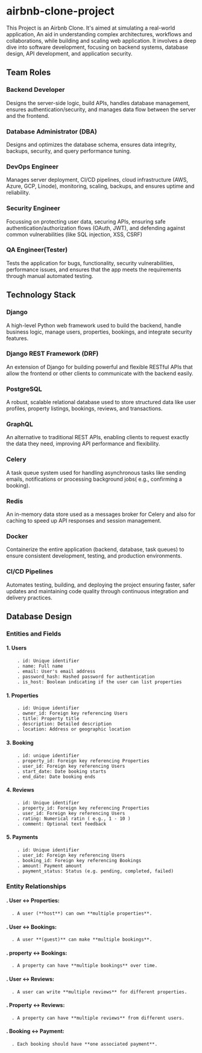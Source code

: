 # airbnb-clone-project
This Project is an Airbnb Clone. It's aimed at simulating a real-world application, An aid in understanding complex architectures, workflows and collaborations, while building and scaling web application. It involves a deep dive into software development, focusing on backend systems, database design, API development, and application security.

## Team Roles
### Backend Developer 
  Designs the server-side logic, build APIs, handles database management, ensures authentication/security, and manages data flow between the server and the frontend.
### Database Administrator (DBA)
  Designs and optimizes the database schema, ensures data integrity, backups, security, and query performance tuning.
### DevOps Engineer
  Manages server deployment, CI/CD pipelines, cloud infrastructure (AWS, Azure, GCP, Linode), monitoring, scaling, backups, and ensures uptime and reliability.
### Security Engineer
  Focussing on protecting user data, securing APIs, ensuring safe authentication/authorization flows (OAuth, JWT), and defending against common vulnerabilities (like SQL injection, XSS, CSRF)
### QA Engineer(Tester)
  Tests the application for bugs, functionality, security vulnerabilities, performance issues, and ensures that the app meets the requirements through manual automated testing.

## Technology Stack
### Django 
  A high-level Python web framework used to build the backend, handle business logic, manage users, properties, bookings, and integrate security features.
### Django REST Framework (DRF)
  An extension of Django for building powerful and flexible RESTful APIs that allow the frontend or other clients to communicate with the backend easily.
### PostgreSQL
  A robust, scalable relational database used to store structured data like user profiles, property listings, bookings, reviews, and transactions.
### GraphQL 
  An alternative to traditional REST APIs, enabling clients to request exactly the data they need, improving API performance and flexibility.
### Celery 
  A task queue system used for handling asynchronous tasks like sending emails, notifications or processing background jobs( e.g., confirming a booking).
### Redis
  An in-memory data store used as a messages broker for Celery and also for caching to speed up API responses and session management.
### Docker 
  Containerize the entire application (backend, database, task queues) to ensure consistent development, testing, and production environments.
### CI/CD Pipelines
   Automates testing, building, and deploying the project ensuring faster, safer updates and maintaining code quality through continuous integration and delivery practices.

## Database Design
### Entities and Fields
#### 1. Users 
        . id: Unique identifier
        . name: Full name
        . email: User's email address
        . password_hash: Hashed password for authentication
        . is_host: Boolean indicating if the user can list properties

#### 1. Properties
        . id: Unique identifier
        . owner_id: Foreign key referencing Users
        . title: Property title 
        . description: Detailed description
        . location: Address or geographic location

#### 3. Booking 
        . id: unique identifier 
        . property_id: Foreign key referencing Properties 
        . user_id: Foreign key referencing Users
        . start_date: Date booking starts
        . end_date: Date booking ends

#### 4. Reviews
        . id: Unique identifier
        . property_id: Foreign key referencing Properties
        . user_id: Foreign key referencing Users
        . rating: Numerical ratin ( e.g., 1 - 10 )
        . comment: Optional text feedback

#### 5. Payments
        . id: Unique identifier
        . user_id: Foreign key referencing Users
        . booking_id: Foreign key referencing Bookings
        . amount: Payment amount
        . payment_status: Status (e.g. pending, completed, failed)

### Entity Relationships
#### . User <-> Properties:
      . A user (**host**) can own **multiple properties**.
#### . User <-> Bookings:
      . A user **(guest)** can make **multiple bookings**. 
#### . property <-> Bookings:
      . A property can have **multiple bookings** over time.
#### . User <-> Reviews:
      . A user can write **multiple reviews** for different properties.
#### . Property <-> Reviews:
      . A property can have **multiple reviews** from different users. 
#### . Booking <-> Payment:
      . Each booking should have **one associated payment**.
